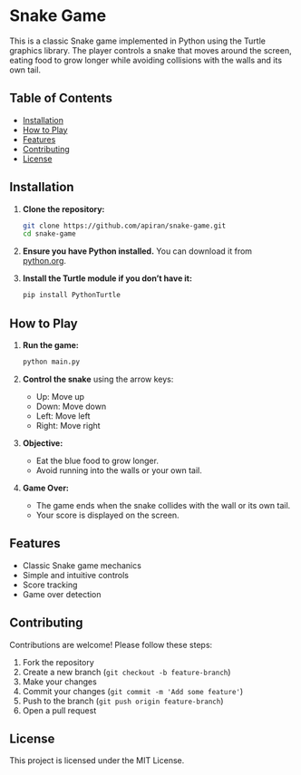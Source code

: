 # Snake Game

This is a classic Snake game implemented in Python using the Turtle graphics library. The player controls a snake that moves around the screen, eating food to grow longer while avoiding collisions with the walls and its own tail.

## Table of Contents
- [Installation](#installation)
- [How to Play](#how-to-play)
- [Features](#features)
- [Contributing](#contributing)
- [License](#license)

## Installation

1. **Clone the repository:**
    ```sh
    git clone https://github.com/apiran/snake-game.git
    cd snake-game
    ```

2. **Ensure you have Python installed.** You can download it from [python.org](https://www.python.org/).

3. **Install the Turtle module if you don’t have it:**
    ```sh
    pip install PythonTurtle
    ```

## How to Play

1. **Run the game:**
    ```sh
    python main.py
    ```

2. **Control the snake** using the arrow keys:
    - Up: Move up
    - Down: Move down
    - Left: Move left
    - Right: Move right

3. **Objective:**
    - Eat the blue food to grow longer.
    - Avoid running into the walls or your own tail.

4. **Game Over:**
    - The game ends when the snake collides with the wall or its own tail.
    - Your score is displayed on the screen.

## Features

- Classic Snake game mechanics
- Simple and intuitive controls
- Score tracking
- Game over detection

## Contributing

Contributions are welcome! Please follow these steps:

1. Fork the repository
2. Create a new branch (`git checkout -b feature-branch`)
3. Make your changes
4. Commit your changes (`git commit -m 'Add some feature'`)
5. Push to the branch (`git push origin feature-branch`)
6. Open a pull request

## License

This project is licensed under the MIT License.


